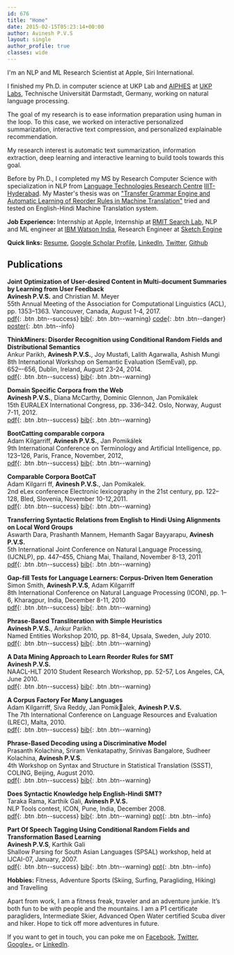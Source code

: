 ```yaml
---
id: 676
title: "Home"
date: 2015-02-15T05:23:14+00:00
author: Avinesh P.V.S
layout: single
author_profile: true
classes: wide
---
```

I'm an NLP and ML Research Scientist at Apple, Siri International. 

I finished my Ph.D. in computer science at UKP Lab and [AIPHES](https://www.aiphes.tu-darmstadt.de/de/aiphes/) at [UKP Labs](https://www.ukp.tu-darmstadt.de/), Technische Universität Darmstadt, Germany, working on natural language processing.

The goal of my research is to ease information preparation using human in the loop. 
To this case, we worked on interactive personalized summarization, interactive text compression, and personalized explainable recommendation. 

My research interest is automatic text summarization, information extraction, deep learning and interactive learning to build tools towards this goal.

Before by Ph.D., I completed my MS by Research Computer Science with specialization in NLP from [Language Technologies Research Centre](http://ltrc.iiit.ac.in "Language Technologies Research Centre") [IIIT-Hyderabad](http://iiit.ac.in/ "IIIT Hyderabad"). 
My Master's thesis was on  ["Transfer Grammar Engine and Automatic Learning of Reorder Rules in Machine Translation"](http://tinyurl.com/qzjkf9l) tried and tested on English-Hindi Machine Translation system. 

**Job Experience:** Internship at Apple, Internship at [RMIT Search Lab](http://www.rmit-ir.org/), NLP and ML engineer at [IBM Watson India](https://www.ibm.com/watson/health/oncology-and-genomics/oncology/), Research Engineer at [Sketch Engine](http://sketchengine.co.uk/)

**Quick links:** [Resume](http://www.avineshpvs.com/wp-content/uploads/2017/10/Avinesh_PVS_CV.pdf), [Google Scholar Profile](https://scholar.google.com.au/citations?user=F4u28JcAAAAJ&hl=en), [LinkedIn](https://www.linkedin.com/in/avinesh-pvs-15749a7/), [Twitter](https://twitter.com/avineshpvs), [Github](https://github.com/avineshpvs)

## Publications 

**Joint Optimization of User-desired Content in Multi-document Summaries by Learning from User Feedback**  
**Avinesh P.V.S.** and Christian M. Meyer  
55th Annual Meeting of the Association for Computational Linguistics (ACL), pp. 1353&#8211;1363. Vancouver, Canada, August 1-4, 2017.  
[pdf](http://www.avineshpvs.com/wp-content/uploads/2015/02/P17-1124.pdf){: .btn .btn--success} [bib](http://www.avineshpvs.com/wp-content/uploads/2015/02/pvs_acl17.bib){: .btn .btn--warning} [code](https://github.com/UKPLab/acl2017-interactive_summarizer){: .btn .btn--danger}  [poster](http://www.aclweb.org/anthology/attachments/P/P17/P17-1124.Poster.pdf){: .btn .btn--info}

**ThinkMiners: Disorder Recognition using Conditional Random Fields and Distributional Semantics**  
Ankur Parikh, **Avinesh P.V.S.**, Joy Mustafi, Lalith Agarwalla, Ashish Mungi  
8th International Workshop on Semantic Evaluation (SemEval), pp. 652–-656, Dublin, Ireland, August 23-24, 2014.  
[pdf](http://www.aclweb.org/anthology/S/S14/S14-2.pdf#page=672){: .btn .btn--success} [bib](http://www.avineshpvs.com/wp-content/uploads/2017/10/pvs_semeval14.bib){: .btn .btn--warning}

**Domain Specific Corpora from the Web**  
**Avinesh P.V.S.**, Diana McCarthy, Dominic Glennon, Jan Pomikálek  
15th EURALEX International Congress, pp. 336&#8211;342. Oslo, Norway, August 7-11, 2012.  
[pdf](http://www.avineshpvs.com/wp-content/uploads/2017/10/pvs_euralex12.pdf){: .btn .btn--success} [bib](http://www.avineshpvs.com/wp-content/uploads/2017/10/pvs_euralex12.bib){: .btn .btn--warning}

**BootCatting comparable corpora**  
Adam Kilgarriff, **Avinesh P.V.S.**, Jan Pomikálek  
9th International Conference on Terminology and Artificial Intelligence, pp. 123&#8211;126, Paris, France, November, 2012,  
[pdf](http://www.avineshpvs.com/wp-content/uploads/2017/10/pvs_TIA11.pdf){: .btn .btn--success} [bib](http://www.avineshpvs.com/wp-content/uploads/2017/10/pvs_TIA11.bib){: .btn .btn--warning}

**Comparable Corpora BootCaT**  
Adam Kilgarri ff, **Avinesh P.V.S.**, Jan Pomikalek.  
2nd eLex conference Electronic lexicography in the 21st century, pp. 122–128, Bled, Slovenia, November 10-12,2011.  
[pdf](http://www.avineshpvs.com/wp-content/uploads/2017/10/pvs_eLex11.pdf){: .btn .btn--success} [bib](http://www.avineshpvs.com/wp-content/uploads/2017/10/pvs_eLex11.bib){: .btn .btn--warning}

**Transferring Syntactic Relations from English to Hindi Using Alignments on Local Word Groups**  
Aswarth Dara, Prashanth Mannem, Hemanth Sagar Bayyarapu, **Avinesh P.V.S.**  
5th International Joint Conference on Natural Language Processing, (IJCNLP), pp. 447&#8211;455, Chiang Mai, Thailand, November 8-13, 2011  
[pdf](http://www.avineshpvs.com/wp-content/uploads/2017/10/pvs_IJCNLP11.pdf){: .btn .btn--success} [bib](http://www.avineshpvs.com/wp-content/uploads/2017/10/pvs_IJCNLP11.bib){: .btn .btn--warning}

**Gap-fill Tests for Language Learners: Corpus-Driven Item Generation**  
Simon Smith, **Avinesh P.V.S**, Adam Kilgarriff  
8th International Conference on Natural Language Processing (ICON), pp. 1–6, Kharagpur, India, December 8-11, 2010  
[pdf](http://www.avineshpvs.com/wp-content/uploads/2017/10/pvs_ICON10.pdf){: .btn .btn--success} [bib](http://www.avineshpvs.com/wp-content/uploads/2017/10/pvs_ICON10.bib){: .btn .btn--warning}

**Phrase-Based Transliteration with Simple Heuristics**  
**Avinesh P.V.S.**, Ankur Parikh.  
Named Entities Workshop 2010, pp. 81&#8211;84, Upsala, Sweden, July 2010.  
[pdf](http://www.avineshpvs.com/wp-content/uploads/2017/10/pvs_NEWS10.pdf){: .btn .btn--success} [bib](http://www.avineshpvs.com/wp-content/uploads/2017/10/pvs_NEWS10.bib){: .btn .btn--warning}

**A Data Mining Approach to Learn Reorder Rules for SMT**  
**Avinesh P.V.S.**  
NAACL-HLT 2010 Student Research Workshop, pp. 52-57, Los Angeles, CA, June 2010.  
[pdf](http://www.avineshpvs.com/wp-content/uploads/2017/10/pvs_NAACL10.pdf){: .btn .btn--success} [bib](http://www.avineshpvs.com/wp-content/uploads/2017/10/pvs_NAACL10.bib){: .btn .btn--warning}

**A Corpus Factory For Many Languages**  
Adam Kilgarriff, Siva Reddy, Jan Pomikalek, **Avinesh P.V.S.**  
The 7th International Conference on Language Resources and Evaluation (LREC), Malta, 2010.  
[pdf](http://www.avineshpvs.com/wp-content/uploads/2017/10/pvs_LREC10.pdf){: .btn .btn--success} [bib](http://www.avineshpvs.com/wp-content/uploads/2017/10/pvs_LREC10.bib){: .btn .btn--warning}

**Phrase-Based Decoding using a Discriminative Model**  
Prasanth Kolachina, Sriram Venkatapathy, Srinivas Bangalore, Sudheer Kolachina, **Avinesh P.V.S.**  
4th Workshop on Syntax and Structure in Statistical Translation (SSST), COLING, Beijing, August 2010.  
[pdf](http://www.avineshpvs.com/wp-content/uploads/2017/10/pvs_SSST10.pdf){: .btn .btn--success} [bib](http://www.avineshpvs.com/wp-content/uploads/2017/10/pvs_SSST10.bib){: .btn .btn--warning}

**Does Syntactic Knowledge help English-Hindi SMT?**  
Taraka Rama, Karthik Gali, **Avinesh P.V.S.**  
NLP Tools contest, ICON, Pune, India, December 2008.  
[pdf](http://www.avineshpvs.com/wp-content/uploads/2017/10/pvs_ICON08.pdf){: .btn .btn--success} [bib](http://www.avineshpvs.com/wp-content/uploads/2017/10/pvs_ICON08.bib){: .btn .btn--warning} [ppt](http://www.avineshpvs.com/wp-content/uploads/2017/10/pvs_ICON08.ppt){: .btn .btn--info}

**Part Of Speech Tagging Using Conditional Random Fields and Transformation Based Learning**  
**Avinesh P.V.S**, Karthik Gali  
Shallow Parsing for South Asian Languages (SPSAL) workshop, held at IJCAI-07, January, 2007.  
[pdf](http://www.avineshpvs.com/wp-content/uploads/2017/10/pvs_SPSAL07.pdf){: .btn .btn--success} [bib](http://www.avineshpvs.com/wp-content/uploads/2017/10/pvs_SPSAL07.bib){: .btn .btn--warning} [ppt](http://slideplayer.com/slide/4310527/){: .btn .btn--info}

**Hobbies:** Fitness, Adventure Sports (Skiing, Surfing, Paragliding, Hiking) and Travelling

Apart from work, I am a fitness freak, traveler and an adventure junkie. It&#8217;s both fun to be with people and the mountains. I am a P1 certificate paragliders, Intermediate Skier, Advanced Open Water certified Scuba diver and hiker. Hope to tick off more adventures in future.

If you want to get in touch, you can poke me on [Facebook](http://www.facebook.com/avinesh.pvs), [Twitter](https://twitter.com/avineshpvs), [Google+](https://plus.google.com/116205245131037308347), or [LinkedIn](http://www.linkedin.com/pub/avinesh-pvs/7/49a/157).
